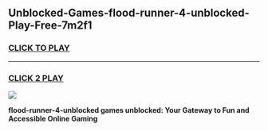 
## Unblocked-Games-flood-runner-4-unblocked-Play-Free-7m2f1
<h3>
<a href="https://premium76.site?title=flood-runner-4-unblocked&ref=10A">CLICK TO PLAY</a></h3>
<hr>

<h3>
<a href="https://premium76.site?title=flood-runner-4-unblocked&ref=10A">CLICK 2 PLAY</a>
  
</h3>

<a href="https://premium76.site?title=flood-runner-4-unblocked&ref=10A"><img src="https://clearcache.store/games.png"></a>


**flood-runner-4-unblocked games unblocked: Your Gateway to Fun and Accessible Online Gaming**

